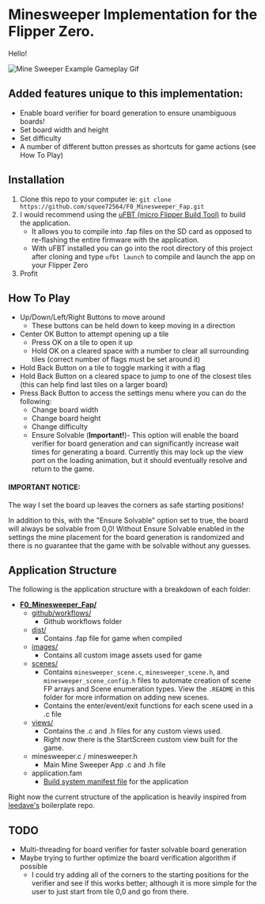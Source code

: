 


# Minesweeper Implementation for the Flipper Zero.
Hello!

![Mine Sweeper Example Gameplay Gif](https://github.com/squee72564/F0_Minesweeper_Fap/blob/main/images/github_images/MineSweeperGameplay.gif)
## Added features unique to this implementation:
-	Enable board verifier for board generation to ensure unambiguous boards!
-	Set board width and height
-	Set difficulty
-	A number of different button presses as shortcuts for game actions (see How To Play) 

## Installation
1. Clone this repo to your computer ie:
	`git clone https://github.com/squee72564/F0_Minesweeper_Fap.git`
3. I would recommend using the [uFBT (micro Flipper Build Tool)](https://github.com/flipperdevices/flipperzero-ufbt) to build the application.
	- It allows you to compile into .fap files on the SD card as opposed to re-flashing the entire firmware with the application.
	- With uFBT installed you can go into the root directory of this project after cloning and type
	`ufbt launch` to compile and launch the app on your Flipper Zero
4. Profit

## How To Play
- Up/Down/Left/Right Buttons to move around
	- These buttons can be held down to keep moving in a direction
- Center OK Button to attempt opening up a tile
	- Press OK on a tile to open it up
	- Hold OK on a cleared space with a number to clear all surrounding tiles (correct number of flags must be set around it)
- Hold Back Button on a tile to toggle marking it with a flag
- Hold Back Button on a cleared space to jump to one of the closest tiles (this can help find last tiles on a larger board)
- Press Back Button to access the settings menu where you can do the following:
	- Change board width
	- Change board height
	- Change difficulty
	- Ensure Solvable (**Important!**)- This option will enable the board verifier for board generation and can significantly increase wait times for generating a board. Currently this may lock up the view port on the loading animation, but it should eventually resolve and return to the game.

#### IMPORTANT NOTICE:
The way I set the board up leaves the corners as safe starting positions!

In addition to this, with the "Ensure Solvable" option set to true, the board will always be solvable from 0,0! Without Ensure Solvable enabled in the settings the mine placement for the board generation is randomized and there is no guarantee that the game with be solvable without any guesses.

## Application Structure
The following is the application structure with a breakdown of each folder:
-  **[F0_Minesweeper_Fap/](https://github.com/squee72564/F0_Minesweeper_Fap)**
	- [github/workflows/](https://github.com/squee72564/F0_Minesweeper_Fap/tree/main/.github/workflows)
		- Github workflows folder
	- [dist/](https://github.com/squee72564/F0_Minesweeper_Fap/tree/main/dist)
		-  Contains .fap file for game when compiled
	- [images/](https://github.com/squee72564/F0_Minesweeper_Fap/tree/main/images)
		-  Contains all custom image assets used for game
	- [scenes/](https://github.com/squee72564/F0_Minesweeper_Fap/tree/main/scenes)
		- Contains `minesweeper_scene.c`, `minesweeper_scene.h`, and `minesweeper_scene_config.h` files to automate creation of scene FP arrays and Scene enumeration types. View the `.README` in this folder for more information on adding new scenes.
		-  Contains the enter/event/exit functions for each scene used in a .c file
	- [views/](https://github.com/squee72564/F0_Minesweeper_Fap/tree/main/views)
		-  Contains the .c and .h files for any custom views used.
		- Right now there is the StartScreen custom view built for the game. 
	- minesweeper.c / minesweeper.h
		- Main Mine Sweeper App .c and .h file
	- application.fam
		- [Build system manifest file](https://github.com/flipperdevices/flipperzero-firmware/blob/dev/documentation/AppManifests.md#application-definition) for the application


Right now the current structure of the application is heavily inspired from [leedave's](https://github.com/leedave/flipper-zero-fap-boilerplate) boilerplate repo.


## TODO
- Multi-threading for board verifier for faster solvable board generation
- Maybe trying to further optimize the board verification algorithm if possible
	- I could try adding all of the corners to the starting positions for the verifier and see if this works better; although it is more simple for the user to just start from tile 0,0 and go from there.
